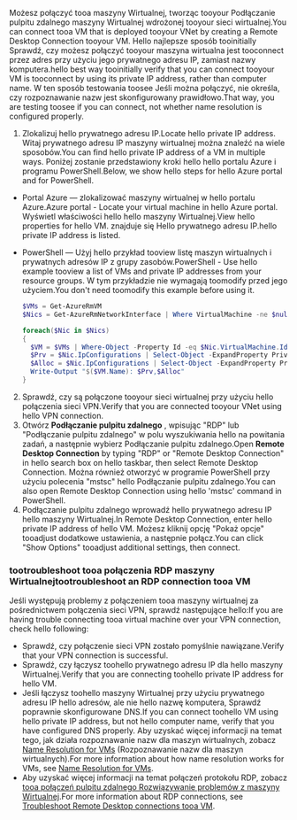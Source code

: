 <span data-ttu-id="c9b79-101">Możesz połączyć tooa maszyny Wirtualnej, tworząc tooyour Podłączanie pulpitu zdalnego maszyny Wirtualnej wdrożonej tooyour sieci wirtualnej.</span><span class="sxs-lookup"><span data-stu-id="c9b79-101">You can connect tooa VM that is deployed tooyour VNet by creating a Remote Desktop Connection tooyour VM.</span></span> <span data-ttu-id="c9b79-102">Hello najlepsze sposób tooinitially Sprawdź, czy możesz połączyć tooyour maszyna wirtualna jest tooconnect przez adres przy użyciu jego prywatnego adresu IP, zamiast nazwy komputera.</span><span class="sxs-lookup"><span data-stu-id="c9b79-102">hello best way tooinitially verify that you can connect tooyour VM is tooconnect by using its private IP address, rather than computer name.</span></span> <span data-ttu-id="c9b79-103">W ten sposób testowania toosee Jeśli można połączyć, nie określa, czy rozpoznawanie nazw jest skonfigurowany prawidłowo.</span><span class="sxs-lookup"><span data-stu-id="c9b79-103">That way, you are testing toosee if you can connect, not whether name resolution is configured properly.</span></span>

1. <span data-ttu-id="c9b79-104">Zlokalizuj hello prywatnego adresu IP.</span><span class="sxs-lookup"><span data-stu-id="c9b79-104">Locate hello private IP address.</span></span> <span data-ttu-id="c9b79-105">Witaj prywatnego adresu IP maszyny wirtualnej można znaleźć na wiele sposobów.</span><span class="sxs-lookup"><span data-stu-id="c9b79-105">You can find hello private IP address of a VM in multiple ways.</span></span> <span data-ttu-id="c9b79-106">Poniżej zostanie przedstawiony kroki hello hello portalu Azure i programu PowerShell.</span><span class="sxs-lookup"><span data-stu-id="c9b79-106">Below, we show hello steps for hello Azure portal and for PowerShell.</span></span>

  - <span data-ttu-id="c9b79-107">Portal Azure — zlokalizować maszyny wirtualnej w hello portalu Azure.</span><span class="sxs-lookup"><span data-stu-id="c9b79-107">Azure portal - Locate your virtual machine in hello Azure portal.</span></span> <span data-ttu-id="c9b79-108">Wyświetl właściwości hello hello maszyny Wirtualnej.</span><span class="sxs-lookup"><span data-stu-id="c9b79-108">View hello properties for hello VM.</span></span> <span data-ttu-id="c9b79-109">znajduje się Hello prywatnego adresu IP.</span><span class="sxs-lookup"><span data-stu-id="c9b79-109">hello private IP address is listed.</span></span>

  - <span data-ttu-id="c9b79-110">PowerShell — Użyj hello przykład tooview listę maszyn wirtualnych i prywatnych adresów IP z grupy zasobów.</span><span class="sxs-lookup"><span data-stu-id="c9b79-110">PowerShell - Use hello example tooview a list of VMs and private IP addresses from your resource groups.</span></span> <span data-ttu-id="c9b79-111">W tym przykładzie nie wymagają toomodify przed jego użyciem.</span><span class="sxs-lookup"><span data-stu-id="c9b79-111">You don't need toomodify this example before using it.</span></span>

    ```powershell
    $VMs = Get-AzureRmVM
    $Nics = Get-AzureRmNetworkInterface | Where VirtualMachine -ne $null

    foreach($Nic in $Nics)
    {
      $VM = $VMs | Where-Object -Property Id -eq $Nic.VirtualMachine.Id
      $Prv = $Nic.IpConfigurations | Select-Object -ExpandProperty PrivateIpAddress
      $Alloc = $Nic.IpConfigurations | Select-Object -ExpandProperty PrivateIpAllocationMethod
      Write-Output "$($VM.Name): $Prv,$Alloc"
    }
    ```

2. <span data-ttu-id="c9b79-112">Sprawdź, czy są połączone tooyour sieci wirtualnej przy użyciu hello połączenia sieci VPN.</span><span class="sxs-lookup"><span data-stu-id="c9b79-112">Verify that you are connected tooyour VNet using hello VPN connection.</span></span>
3. <span data-ttu-id="c9b79-113">Otwórz **Podłączanie pulpitu zdalnego** , wpisując "RDP" lub "Podłączanie pulpitu zdalnego" w polu wyszukiwania hello na powitania zadań, a następnie wybierz Podłączanie pulpitu zdalnego.</span><span class="sxs-lookup"><span data-stu-id="c9b79-113">Open **Remote Desktop Connection** by typing "RDP" or "Remote Desktop Connection" in hello search box on hello taskbar, then select Remote Desktop Connection.</span></span> <span data-ttu-id="c9b79-114">Można również otworzyć w programie PowerShell przy użyciu polecenia "mstsc" hello Podłączanie pulpitu zdalnego.</span><span class="sxs-lookup"><span data-stu-id="c9b79-114">You can also open Remote Desktop Connection using hello 'mstsc' command in PowerShell.</span></span> 
4. <span data-ttu-id="c9b79-115">Podłączanie pulpitu zdalnego wprowadź hello prywatnego adresu IP hello maszyny Wirtualnej.</span><span class="sxs-lookup"><span data-stu-id="c9b79-115">In Remote Desktop Connection, enter hello private IP address of hello VM.</span></span> <span data-ttu-id="c9b79-116">Możesz kliknij opcję "Pokaż opcje" tooadjust dodatkowe ustawienia, a następnie połącz.</span><span class="sxs-lookup"><span data-stu-id="c9b79-116">You can click "Show Options" tooadjust additional settings, then connect.</span></span>

### <a name="tootroubleshoot-an-rdp-connection-tooa-vm"></a><span data-ttu-id="c9b79-117">tootroubleshoot tooa połączenia RDP maszyny Wirtualnej</span><span class="sxs-lookup"><span data-stu-id="c9b79-117">tootroubleshoot an RDP connection tooa VM</span></span>

<span data-ttu-id="c9b79-118">Jeśli występują problemy z połączeniem tooa maszyny wirtualnej za pośrednictwem połączenia sieci VPN, sprawdź następujące hello:</span><span class="sxs-lookup"><span data-stu-id="c9b79-118">If you are having trouble connecting tooa virtual machine over your VPN connection, check hello following:</span></span>

- <span data-ttu-id="c9b79-119">Sprawdź, czy połączenie sieci VPN zostało pomyślnie nawiązane.</span><span class="sxs-lookup"><span data-stu-id="c9b79-119">Verify that your VPN connection is successful.</span></span>
- <span data-ttu-id="c9b79-120">Sprawdź, czy łączysz toohello prywatnego adresu IP dla hello maszyny Wirtualnej.</span><span class="sxs-lookup"><span data-stu-id="c9b79-120">Verify that you are connecting toohello private IP address for hello VM.</span></span>
- <span data-ttu-id="c9b79-121">Jeśli łączysz toohello maszyny Wirtualnej przy użyciu prywatnego adresu IP hello adresów, ale nie hello nazwę komputera, Sprawdź poprawnie skonfigurowane DNS.</span><span class="sxs-lookup"><span data-stu-id="c9b79-121">If you can connect toohello VM using hello private IP address, but not hello computer name, verify that you have configured DNS properly.</span></span> <span data-ttu-id="c9b79-122">Aby uzyskać więcej informacji na temat tego, jak działa rozpoznawanie nazw dla maszyn wirtualnych, zobacz [Name Resolution for VMs](../articles/virtual-network/virtual-networks-name-resolution-for-vms-and-role-instances.md) (Rozpoznawanie nazw dla maszyn wirtualnych).</span><span class="sxs-lookup"><span data-stu-id="c9b79-122">For more information about how name resolution works for VMs, see [Name Resolution for VMs](../articles/virtual-network/virtual-networks-name-resolution-for-vms-and-role-instances.md).</span></span>
- <span data-ttu-id="c9b79-123">Aby uzyskać więcej informacji na temat połączeń protokołu RDP, zobacz [tooa połączeń pulpitu zdalnego Rozwiązywanie problemów z maszyny Wirtualnej](../articles/virtual-machines/windows/troubleshoot-rdp-connection.md).</span><span class="sxs-lookup"><span data-stu-id="c9b79-123">For more information about RDP connections, see [Troubleshoot Remote Desktop connections tooa VM](../articles/virtual-machines/windows/troubleshoot-rdp-connection.md).</span></span>
